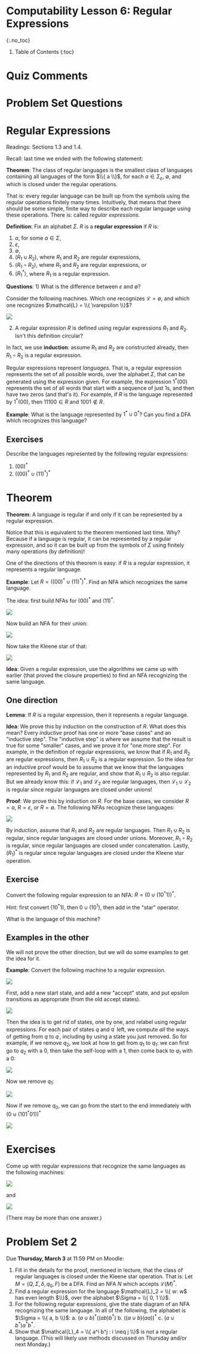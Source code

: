 # Computability Lesson 6: Regular Expressions
{:.no_toc}

1. Table of Contents
{:toc}

<!--
1. 4:30 - 4:45 quiz comments
2. 4:45 - 5:00 Problem set questions
3. 5:00 - 5:20 Reg. expr. intro + exercise
4. 5:20 - 5:35 Theorem one dir.
4. 5:35 - 5:55 Other dir examples
5. 5:55 - 6:10 Exercises
-->

# Quiz Comments

# Problem Set Questions

# Regular Expressions

Readings: Sections 1.3 and 1.4.

Recall: last time we ended with the following statement:

**Theorem**: The class of regular languages is the smallest class of languages containing all languages of the form $\\{ a \\}$, for each $a \in \Sigma_{\varepsilon}$, $\emptyset$, and which is closed under the regular operations.

That is: every regular language can be built up from the symbols using the regular operations finitely many times. Intuitively, that means that there should be some simple, finite way to describe each regular language using these operations. There is: called *regular expressions*.

**Definition**: Fix an alphabet $\Sigma$. $R$ is a **regular expression** if $R$ is:  
1. $a$, for some $a \in \Sigma$,
2. $\varepsilon$,
3. $\emptyset$,
4. $(R_1 \cup R_2)$, where $R_1$ and $R_2$ are regular expressions,
5. $(R_1 \circ R_2)$, where $R_1$ and $R_2$ are regular expressions, or
6. $(R_1^*)$, where $R_1$ is a regular expression.

**Questions**: 1) What is the difference between $\varepsilon$ and $\emptyset$?

Consider the following machines. Which one recognizes $\mathcal{L} = \emptyset$, and which one recognizes $\mathcal{L} = \\{ \varepsilon \\}$?

<img class="noreverse" src="epsilon-and-empty.jpeg" />

2) A regular expression $R$ is defined using regular expressions $R_1$ and $R_2$. Isn't this definition circular?

In fact, we use **induction**: assume $R_1$ and $R_2$ are constructed already, then $R_1 \circ R_2$ is a regular expression.

Regular expressions represent *languages*. That is, a regular expression represents the set of all possible words, over the alphabet $\Sigma$, that can be generated using the expression given. For example, the expression $1^* (00)$ represents the set of all words that start with a sequence of just 1s, and then have two zeros (and that's it). For example, if $R$ is the language represented by $1^* (00)$, then $11100 \in R$ and $1001 \not \in R$.

**Example**: What is the language represented by $1^* \cup 0^*$? Can you find a DFA which recognizes this language?

## Exercises

Describe the languages represented by the following regular expressions:

1. $(00)^*$
2. $( (00)^* \cup (11)^*)^*$

# Theorem

**Theorem**: A language is regular if and only if it can be represented by a regular expression.

Notice that this is equivalent to the theorem mentioned last time. Why? Because if a language is regular, it can be represented by a regular expression, and so it can be built up from the symbols of $\Sigma$ using finitely many operations (by definition)!

One of the directions of this theorem is easy: if $R$ is a regular expression, it represents a regular language.

**Example**: Let $R = ((00)^* \cup (11)^*)^*$. Find an NFA which recognizes the same language.

The idea: first build NFAs for $(00)^*$ and $(11)^*$.

<img class="noreverse" src="00-or-11.jpeg" />

Now build an NFA for their union:

<img class="noreverse" src="00-union-11.jpeg" />

Now take the Kleene star of that:

<img class="noreverse" src="00-union-11-star.jpeg" />

**Idea**: Given a regular expression, use the algorithms we came up with earlier (that proved the closure properties) to find an NFA recognizing the same language.

## One direction

**Lemma**: If $R$ is a regular expression, then it represents a regular language.

**Idea**: We prove this by induction on the construction of $R$. What does this mean? Every *inductive* proof has one or more "base cases" and an "inductive step". The "inductive step" is where we assume that the result is true for some "smaller" cases, and we prove it for "one more step". For example, in the definition of regular expressions, we know that if $R_1$ and $R_2$ are regular expressions, then $R_1 \cup R_2$ is a regular expression. So the idea for an inductive proof would be to assume that we know that the languages represented by $R_1$ and $R_2$ are regular, and show that $R_1 \cup R_2$ is also regular. But we already know this: if $\mathcal{L}_1$ and $\mathcal{L}_2$ are regular languages, then $\mathcal{L}_1 \cup \mathcal{L}_2$ is regular since regular languages are closed under unions!

**Proof**: We prove this by induction on $R$. For the base cases, we consider $R = a$, $R = \varepsilon$, or $R = \emptyset$. The following NFAs recognize these languages:

<img class="noreverse" src="reg-ex-to-dfa-base.jpeg" />

By induction, assume that $R_1$ and $R_2$ are regular languages. Then $R_1 \cup R_2$ is regular, since regular languages are closed under unions. Moreover, $R_1 \circ R_2$ is regular, since regular languages are closed under concatenation. Lastly, $(R_1)^*$ is regular since regular languages are closed under the Kleene star operation.

## Exercise

Convert the following regular expression to an NFA: $R = (0 \cup (10^* 1))^*$.

Hint: first convert $(10^*1)$, then $0 \cup (10^1)$, then add in the "star" operator.

What is the language of this machine?

## Examples in the other

We will not prove the other direction, but we will do some examples to get the idea for it.

**Example**: Convert the following machine to a regular expression.

<img class="noreverse" src="dfa-to-regex-begin.jpeg" />

First, add a new start state, and add a new "accept" state, and put epsilon transitions as appropriate (from the old accept states).

<img class="noreverse" src="dfa-to-regex-step1.jpeg" />

Then the idea is to get rid of states, one by one, and relabel using regular expressions. For each pair of states $q$ and $q^\prime$ left, we compute *all* the ways of getting from $q$ to $q^\prime$, including by using a state you just removed. So for example, if we remove $q_2$, we look at how to get from $q_1$ to $q_1$: we can first go to $q_2$ with a 0, then take the self-loop with a 1, then come back to $q_1$ with a 0:

<img class="noreverse" src="dfa-to-regex-remove-q2.jpeg" />

Now we remove $q_1$:

<img class="noreverse" src="dfa-to-regex-remove-q1.jpeg" />

Now if we remove $q_0$, we can go from the start to the end immediately with $(0 \cup (101^*01))^*$

<img class="noreverse" src="dfa-to-regex-remove-q0.jpeg" />

# Exercises

Come up with regular expressions that recognize the same languages as the following machines:

<img class="noreverse" src="lesson6-exercise-1.jpeg" />

and

<img class="noreverse" src="lesson6-exercise-2.jpeg" />

(There may be more than one answer.)

# Problem Set 2

Due **Thursday, March 3** at 11:59 PM on Moodle:

1. Fill in the details for the proof, mentioned in lecture, that the class of regular languages is closed under the Kleene star operation. That is: Let $M = (Q, \Sigma, \delta, q_0, F)$ be a DFA. Find an NFA $N$ which accepts $\mathcal{L}(M)^*$.
2. Find a regular expression for the language $\mathcal{L}_2 = \\{ w: w$ has even length $\\}$, over the alphabet $\Sigma = \\{ 0, 1 \\}$.
3. For the following regular expressions, give the state diagram of an NFA recognizing the same language. In all of the following, the alphabet is $\Sigma = \\{ a, b \\}$:
   a. $(a \cup b)^*((ab)b^*)$
   b. $((a \cup b)(aa))^*$
   c. $(a \cup b^*)a^*b^*$.
4. Show that $\mathcal{L}_4 = \\{ a^i b^j : i \neq j \\}$ is not a regular language. (This will likely use methods discussed on Thursday and/or next Monday.)
